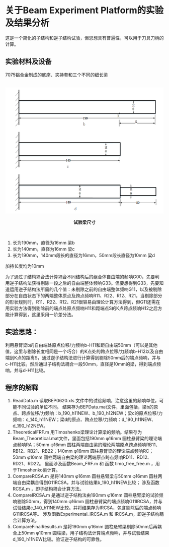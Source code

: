 # 关于Beam Experiment Platform的实验及结果分析
这是一个简化的子结构和逆子结构试验，但思想具有普遍性，可以用于刀具刀柄的计算。

## 实验材料及设备
7075铝合金制成的底座、夹持套和三个不同的细长梁

<br>
<div align = "center">  
<img src = "Beam.png"  width = "600" height = "400" alt = "试验梁尺寸" title = "试验梁尺寸">
</div>
<p align = "center"><b>试验梁尺寸</b></p>
<br>


1. 长为190mm，直径为16mm 梁b
2. 长为140mm，直径为16mm 梁c
3. 长为190mm，140mm段长的直径为16mm，50mm段长直径为10mm 梁d

加持长度均为10mm

为了通过子结构耦合法计算耦合不同结构后的组合体自由端的频响G00，先要利用逆子结构法获得剔除一段之后的自由端整体频响G33。但要想得到G33，先要知道运用逆子结构法所需的几个值：未剔除之前的自由端整体频响G11，以及被剔除部分在自由状态下的两端整体原点及跨点频响R11、R22、R12、R21，当剔除部分的形状规则时，R11、R22、R12、R21很容易由理论计算方法得到，但G11还需在用实验方法得到剔除前的端点处原点频响H11和距端点S的K点跨点频响H12之后方能计算得到，这里采用一阶差分法。

## 实验思路：
利用悬臂梁b的自由端处原点位移/力频响b-H11和距自由端50mm（可以是其他值，这里与剔除长度相同是一个巧合）的K点处的跨点位移/力频响b-H12以及自由端到K点的距离S，通过逆子结构法进行计算得到剔除50mm后的端点频响，并与c-H11比较。然后通过子结构法耦合一段50mm，直径是10mm的梁，得到端点频响，并与d-H11比较。

## 程序的解释
1.	ReadData.m
读取BEP0620.xls 文件中的试验频响，注意这里的频响单位，可能不同试验的单位不同。
结果存为BEPData.mat文件，里面包括，梁b的原点、跨点位移/力频响：b_190_h11NEW、b_190_h12NEW；梁c的原点位移/力频响：c_140_h11NEW；梁d的原点、跨点位移/力频响：d_190_h11NEW、d_190_h12NEW。
2.	TheoreticalFRF.m
用Timoshenko梁理论计算梁的频响。结果存为Beam_Theoretical.mat文件，里面包括190mm φ16mm 圆柱悬臂梁的理论端点频响RA；50mm φ16mm 圆柱两端自由梁的理论两端原点跨点频响RB11、RB12、RB21、RB22；140mm φ16mm 圆柱悬臂梁的理论端点频响RC；50mm φ10mm 圆柱两端自由梁的理论两端原点跨点频响RD11、RD12、RD21、RD22。
里面涉及函数Beam_FRF.m 和 函数 timo_free_free.m ，用于Timoshenko梁计算。
3.	CompareRCSA.m 是将140mm φ16mm 圆柱悬臂梁与50mm φ16mm 圆柱两端自由梁耦合得到G11RCSA，并与试验结果b_190_h11NEW比较；
涉及函数RCSA.m ，即子结构耦合计算方法。
4.	CompareIRCSA.m 是通过逆子结构法由190mm φ16mm 圆柱悬臂梁的试验频响剔除50mm，得到140mm φ16mm 圆柱悬臂梁的端点频响G11IRCSA，并与试验结果c_140_h11NEW比较。并将结果存为IRCSA，包含剔除后的端点频响G11IRCSA等。
涉及函数Experimental_IRCSA.m 和 IRCSA.m，即逆子结构耦合计算方法。
5.	CompareFinalResults.m 是将190mm φ16mm 圆柱悬臂梁剔除50mm后再耦合上50mm φ10mm 圆柱梁，用子结构法计算端点频响，并与试验结果d_190_h11NEW比较。验证逆子结构的可靠性。
